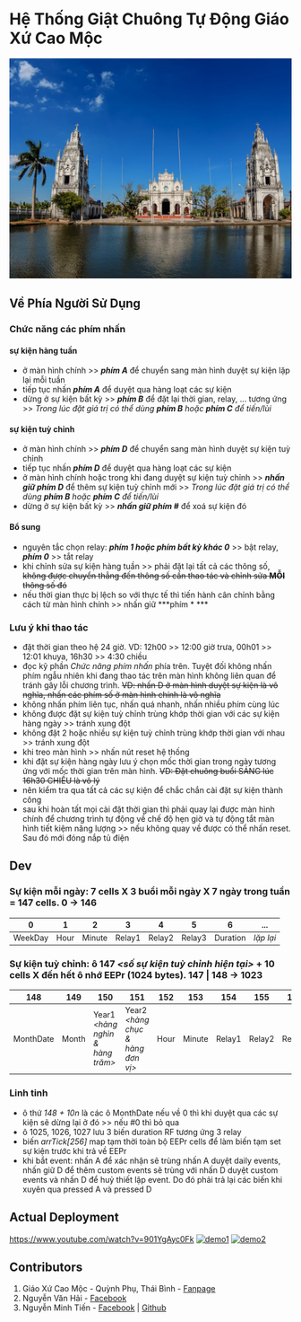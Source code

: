 # Hệ Thống Giật Chuông Tự Động Giáo Xứ Cao Mộc

<p align="center">
  <img src="resources/images/thumb.jpg">
</p>

## Về Phía Người Sử Dụng
### Chức năng các phím nhấn
#### sự kiện hàng tuần
- ở màn hình chính >> ***phím A*** để chuyển sang màn hình duyệt sự kiện lặp lại mỗi tuần
- tiếp tục nhấn ***phím A*** để duyệt qua hàng loạt các sự kiện
- dừng ở sự kiện bất kỳ >> ***phím B*** để đặt lại thời gian, relay, ... tương ứng >> *Trong lúc đặt giá trị có thể dùng ***phím B*** hoặc ***phím C*** để tiến/lùi*
#### sự kiện tuỳ chỉnh
- ở màn hình chính >> ***phím D*** để chuyển sang màn hình duyệt sự kiện tuỳ chỉnh
- tiếp tục nhấn ***phím D*** để duyệt qua hàng loạt các sự kiện
- ở màn hình chính hoặc trong khi đang duyệt sự kiện tuỳ chỉnh >> ***nhấn giữ phím D*** để thêm sự kiện tuỳ chỉnh mới >> *Trong lúc đặt giá trị có thể dùng ***phím B*** hoặc ***phím C*** để tiến/lùi*
- dừng ở sự kiện bất kỳ >> ***nhấn giữ phím #*** để xoá sự kiện đó
#### Bổ sung
- nguyên tắc chọn relay: ***phím 1 hoặc phím bất kỳ khác 0*** >> bật relay, ***phím 0*** >> tắt relay
- khi chỉnh sửa sự kiện hàng tuần >> phải đặt lại tất cả các thông số, ~~không được chuyển thẳng đến thông số cần thao tác và chỉnh sửa **MỖI** thông số đó~~
- nếu thời gian thực bị lệch so với thực tế thì tiến hành cân chỉnh bằng cách từ màn hình chính >> nhấn giữ ***phím * ***

### Lưu ý khi thao tác
- đặt thời gian theo hệ 24 giờ. VD: 12h00 >> 12:00 giờ trưa, 00h01 >> 12:01 khuya, 16h30 >> 4:30 chiều
- đọc kỹ phần *Chức năng phím nhấn* phía trên. Tuyệt đối không nhấn phím ngẫu nhiên khi đang thao tác trên màn hình không liên quan để tránh gây lỗi chương trình. ~~VD: nhấn D ở màn hình duyệt sự kiện là vô nghĩa, nhấn các phím số ở màn hình chính là vô nghĩa~~
- không nhấn phím liên tục, nhấn quá nhanh, nhấn nhiều phím cùng lúc
- không được đặt sự kiện tuỳ chỉnh trùng khớp thời gian với các sự kiện hàng ngày >> tránh xung đột
- không đặt 2 hoặc nhiều sự kiện tuỳ chỉnh trùng khớp thời gian với nhau >> tránh xung đột
- khi treo màn hình >> nhấn nút reset hệ thống
- khi đặt sự kiện hàng ngày lưu ý chọn mốc thời gian trong ngày tương ứng với mốc thời gian trên màn hình. ~~VD: Đặt chuông buổi SÁNG lúc 16h30 CHIỀU là vô lý~~
- nên kiểm tra qua tất cả các sự kiện để chắc chắn cài đặt sự kiện thành công
- sau khi hoàn tất mọi cài đặt thời gian thì phải quay lại được màn hình chính để chương trình tự động về chế độ hẹn giờ và tự động tắt màn hình tiết kiệm năng lượng >> nếu không quay về được có thể nhấn reset. Sau đó mới đóng nắp tủ điện

## Dev
### Sự kiện mỗi ngày: 7 cells  X  3 buổi mỗi ngày  X  7 ngày trong tuần  =  147 cells. 0 -> 146
| 0 | 1 | 2 | 3 | 4 | 5 | 6 | ... |
| - | - | - | - | - | - | - | --- |
| WeekDay | Hour | Minute | Relay1 | Relay2 | Relay3 | Duration | *lặp lại* |

### Sự kiện tuỳ chỉnh: ô 147 *<số sự kiện tuỳ chỉnh hiện tại>*  +  10 cells  X  đến hết ô nhớ EEPr (1024 bytes). 147 | 148 -> 1023
| 148 | 149 | 150 | 151 | 152 | 153 | 154 | 155 | 156 | 157 | ... |
| --- | --- | --- | --- | --- | --- | --- | --- | --- | --- | --- |
| MonthDate | Month | Year1 *<hàng nghìn & hàng trăm>* | Year2 *<hàng chục & hàng đơn vị>* | Hour | Minute | Relay1 | Relay2 | Relay3 | Duration | *lặp lại* |

### Linh tinh
- ô thứ *148 + 10n* là các ô MonthDate nếu về 0 thì khi duyệt qua các sự kiện sẽ dừng lại ở đó >> nếu #0 thì bỏ qua
- ô 1025, 1026, 1027 lưu 3 biến duration RF tương ứng 3 relay
- biến *arrTick[256]* map tạm thời toàn bộ EEPr cells để làm biến tạm set sự kiện trước khi trả về EEPr
- khi bắt event: nhấn A để xác nhận sẽ trùng nhấn A duyệt daily events, nhấn giữ D để thêm custom events sẽ trùng với nhấn D duyệt custom events và nhấn D để huỷ thiết lập event. Do đó phải trả lại các biến khi xuyên qua pressed A và pressed D

## Actual Deployment
https://www.youtube.com/watch?v=901YgAyc0Fk
[![demo1](http://img.youtube.com/vi/KxrsKA5V2jA/0.jpg)](http://www.youtube.com/watch?v=KxrsKA5V2jA "Demo 17/04/2020")
[![demo2](http://img.youtube.com/vi/901YgAyc0Fk/0.jpg)](http://www.youtube.com/watch?v=901YgAyc0Fk "Demo 03/05/2020")

## Contributors
1. Giáo Xứ Cao Mộc - Quỳnh Phụ, Thái Bình - [Fanpage](https://www.facebook.com/Gi%C3%A1o-x%E1%BB%A9-Cao-M%E1%BB%99c-442991019215398)
2. Nguyễn Văn Hải - [Facebook](https://www.facebook.com/haiabc.nguyen)
3. Nguyễn Minh Tiến - [Facebook](https://www.facebook.com/spiderock98) | [Github](https://github.com/spiderock98)

